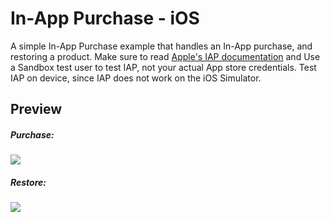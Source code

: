 # In-App Purchase - iOS
A simple In-App Purchase example that handles an In-App purchase, and restoring a product.
Make sure to read [Apple's IAP documentation](https://developer.apple.com/library/content/documentation/LanguagesUtilities/Conceptual/iTunesConnectInAppPurchase_Guide/Chapters/Introduction.html) and Use a Sandbox test user to test IAP, not your actual App store credentials. 
Test IAP on device, since IAP does not work on the iOS Simulator.


## Preview
##### Purchase:
![](https://github.com/anasamanp/In-App-Purchase---iOS/blob/master/PurchaseVideo.gif)  

##### Restore:
![](https://github.com/anasamanp/In-App-Purchase---iOS/blob/master/RestoreVideo.gif)




